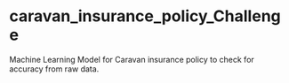 # caravan_insurance_policy_Challenge
Machine Learning Model for Caravan insurance policy to check for accuracy from raw data.
